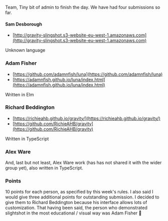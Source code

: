 Team, Tiny bit of admin to finish the day. We have had four submissions so far.

#### Sam Desborough

- [http://gravity-slingshot.s3-website-eu-west-1.amazonaws.com](http://gravity-slingshot.s3-website-eu-west-1.amazonaws.com)

Unknown language 

### Adam Fisher 

- [https://github.com/adamnfish/luna](https://github.com/adamnfish/luna)
- [https://adamnfish.github.io/luna/index.html](https://adamnfish.github.io/luna/index.html)

Written in Elm

### Richard Beddington 

- [https://richieahb.github.io/gravity/](https://richieahb.github.io/gravity/)
- [https://github.com/RichieAHB/gravity](https://github.com/RichieAHB/gravity)

Written in TypeScript

### Alex Ware

And, last but not least, Alex Ware work (has has not shared it with the wider group yet), also written in TypeScript.

### Points

10 points for each person, as specified by this week's rules. I also said I would give three additional points for outstanding submission. I decided to give them to Richard Beddington because his interface allows lots of customization. That having been said, the person who demonstrated slightshot in the most educational / visual way was Adam Fisher 🙂